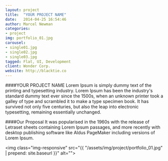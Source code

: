```yaml
---
layout: project
title:  "YOUR PROJECT NAME"
date:   2014-04-25 16:54:46
author: Marcel Newman
categories:
- project
img: portfolio_01.jpg
carousel:
- single01.jpg
- single02.jpg
- single03.jpg
tagged: Flat, UI, Development
client: Wonder Corp.
website: http://blacktie.co
---
```

####YOUR PROJECT NAME
Lorem Ipsum is simply dummy text of the printing and typesetting industry. Lorem Ipsum has been the industry's standard dummy text ever since the 1500s, when an unknown printer took a galley of type and scrambled it to make a type specimen book. It has survived not only five centuries, but also the leap into electronic typesetting, remaining essentially unchanged.

####Our Proposal
It was popularised in the 1960s with the release of Letraset sheets containing Lorem Ipsum passages, and more recently with desktop publishing software like Aldus PageMaker including versions of Lorem Ipsum.

<img class="img-responsive" src="{{ "/assets/img/project/portfolio_01.jpg" | prepend: site.baseurl }}" alt="">
